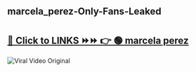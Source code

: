 
 ## marcela_perez-Only-Fans-Leaked

# <h2><a href="https://clipsfans.com/marcela_perez&ref=git">🔗 Click to LINKS ⏩⏩ 👉 🟢 marcela perez </a></h2>

<a href="https://clipsfans.com/marcela_perez&ref=git" rel="nofollow" data-target="animated-image.originalLink"><img src="https://i.ibb.co.com/xMMVF88/686577567.gif" alt="Viral Video Original" style="max-width: 100%; display: inline-block;" data-target="animated-image.originalImage"></a>

